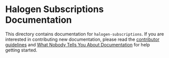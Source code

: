# Halogen Subscriptions Documentation

This directory contains documentation for `halogen-subscriptions`. If you are interested in contributing new documentation, please read the [contributor guidelines](../CONTRIBUTING.md) and [What Nobody Tells You About Documentation](https://documentation.divio.com) for help getting started.
